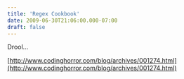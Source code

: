 ```yaml
---
title: 'Regex Cookbook'
date: 2009-06-30T21:06:00.000-07:00
draft: false
---
```


Drool...  
  
[http://www.codinghorror.com/blog/archives/001274.html](http://www.codinghorror.com/blog/archives/001274.html)